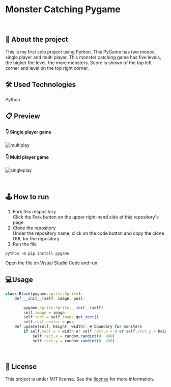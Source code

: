 # Monster Catching Pygame
<br>


## :book: About the project
This is my first solo project using Python. This PyGame has two modes, single player and multi player. This monster catching game has five levels, the higher the level, the more monsters. Score is shown of the top left corner and level on the top right corner.
<br>


## :hammer_and_wrench: Used Technologies
Python
<br>


## :clipboard: Preview
#### :point_down: Single player game
![multiplay](https://user-images.githubusercontent.com/69357145/98470387-3bbc7080-21b3-11eb-8d71-f0e31d184245.gif)
<br /> 
#### :point_down: Multi player game
![singleplay](https://user-images.githubusercontent.com/69357145/98470583-a7eba400-21b4-11eb-9d60-22f644d26c5d.gif)

<br /> 



## 🕹 How to run
1. Fork this respository<br>
Click the Fork button on the upper right-hand side of this repository's page.
2. Clone the repository<br>
Under the repository name, click on the code button and copy the clone URL for the repository.
3. Run the file <br>
``` shell
python -m pip install pygame
```
Open the file on Visual Studio Code and run
<br>


## 💻Usage
```js
class Block(pygame.sprite.Sprite):
    def __init__(self, image, pos):

        pygame.sprite.Sprite.__init__(self)
        self.image = image
        self.rect = self.image.get_rect()
        self.rect.center = pos
    def update(self, height, width): # boundary for monsters
        if self.rect.x > width or self.rect.x < 0 or self.rect.y > height or self.rect.y < 0:
            self.rect.x = random.randint(0, 490)
            self.rect.y = random.randint(0, 490)
```
<br>


## 📔 License
This project is under MIT license. See the [license](https://opensource.org/licenses/MIT) for more information.
<br /> 
<br /> 








